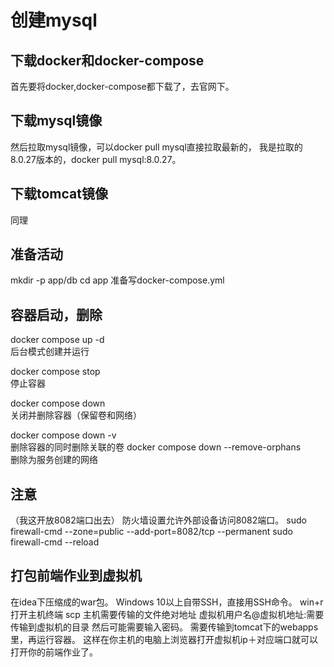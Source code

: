 # 创建mysql

## 下载docker和docker-compose
首先要将docker,docker-compose都下载了，去官网下。

## 下载mysql镜像
然后拉取mysql镜像，可以docker pull mysql直接拉取最新的，
我是拉取的8.0.27版本的，docker pull mysql:8.0.27。

## 下载tomcat镜像
同理

## 准备活动
mkdir -p app/db
cd app
准备写docker-compose.yml

## 容器启动，删除
docker compose up -d <br>
后台模式创建并运行

docker compose stop <br>
停止容器

docker compose down <br>
关闭并删除容器（保留卷和网络）

docker compose down -v <br>
删除容器的同时删除关联的卷
docker compose down --remove-orphans <br>
删除为服务创建的网络

## 注意
（我这开放8082端口出去）
防火墙设置允许外部设备访问8082端口。
sudo firewall-cmd --zone=public --add-port=8082/tcp --permanent
sudo firewall-cmd --reload

## 打包前端作业到虚拟机
在idea下压缩成的war包。
Windows 10以上自带SSH，直接用SSH命令。
win+r打开主机终端
scp 主机需要传输的文件绝对地址 虚拟机用户名@虚拟机地址:需要传输到虚拟机的目录
然后可能需要输入密码。
需要传输到tomcat下的webapps里，再运行容器。
这样在你主机的电脑上浏览器打开虚拟机ip＋对应端口就可以打开你的前端作业了。